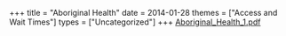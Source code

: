 +++
title = "Aboriginal Health"
date = 2014-01-28
themes = ["Access and Wait Times"]
types = ["Uncategorized"]
+++
[Aboriginal_Health_1.pdf](/files/Aboriginal_Health_1.pdf)

